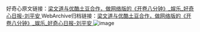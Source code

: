 好奇心原文链接：[梁文道与优酷土豆合作，做网络版的《开卷八分钟》_娱乐_好奇心日报-刘平安 ](https://www.qdaily.com/articles/10544.html)
WebArchive归档链接：[梁文道与优酷土豆合作，做网络版的《开卷八分钟》_娱乐_好奇心日报-刘平安 ](http://web.archive.org/web/20180925194751/http://www.qdaily.com:80/articles/10544.html)
![image](http://ww3.sinaimg.cn/large/007d5XDply1g3vzl6dg1wj30u02j84qp)